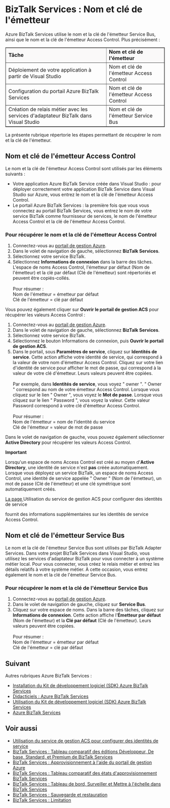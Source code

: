 ﻿<properties urlDisplayName="Issuer name and issuer key" pageTitle="Nom et clé de l'émetteur dans BizTalk Services | Azure" metaKeywords="BizTalk Services, BizTalk, issuer name, issuer key, Azure" description="Découvrez comment récupérer le nom et la clé de l'émetteur  pour le bus des services ou le contrôle d'accès (ACS) dans BizTalk Services." metaCanonical="" services="biztalk-services" documentationCenter="" title="BizTalk Services: Issuer Name and Issuer Key" authors="mandia" solutions="" manager="dwrede" editor="susanjo" />

<tags ms.service="biztalk-services" ms.workload="integration" ms.tgt_pltfrm="na" ms.devlang="na" ms.topic="article" ms.date="09/10/2014" ms.author="mandia" />




# BizTalk Services : Nom et clé de l'émetteur

Azure BizTalk Services utilise le nom et la clé de l'émetteur Service Bus, ainsi que le nom et la clé de l'émetteur Access Control. Plus précisément :


<table border="1">
<tr bgcolor="FAF9F9">
<td><strong>Tâche</strong></td>
<td><strong>Nom et clé de l'émetteur</strong></td>
</tr>
<tr>
<td>Déploiement de votre application à partir de Visual Studio</td>
<td>Nom et clé de l'émetteur Access Control</td>
</tr>
<tr>
<td>Configuration du portail Azure BizTalk Services</td>
<td>Nom et clé de l'émetteur Access Control</td>
</tr>
<tr>
<td>Création de relais métier avec les services d'adaptateur BizTalk dans Visual Studio</td>
<td>Nom et clé de l'émetteur Service Bus</td>
</tr>
</table>

La présente rubrique répertorie les étapes permettant de récupérer le nom et la clé de l'émetteur. 

## Nom et clé de l'émetteur Access Control
Le nom et la clé de l'émetteur Access Control sont utilisés par les éléments suivants :

- Votre application Azure BizTalk Service créée dans Visual Studio : pour déployer correctement votre application BizTalk Service dans Visual Studio sur Azure, vous entrez le nom et la clé de l'émetteur Access Control. 
- Le portail Azure BizTalk Services : la première fois que vous vous connectez au portail BizTalk Services, vous entrez le nom de votre service BizTalk comme fournisseur de services, le nom de l'émetteur Access Control et la clé de l'émetteur Access Control.

### Pour récupérer le nom et la clé de l'émetteur Access Control

1. Connectez-vous au [portail de gestion Azure](http://go.microsoft.com/fwlink/p/?LinkID=213885).
2. Dans le volet de navigation de gauche, sélectionnez **BizTalk Services**.
3. Sélectionnez votre service BizTalk. 
4. Sélectionnez **Informations de connexion** dans la barre des tâches. L'espace de noms Access Control, l'émetteur par défaut (Nom de l'émetteur) et la clé par défaut (Clé de l'émetteur) sont répertoriés et peuvent être copiés-collés.<br/><br/>
Pour résumer :<br/>
Nom de l'émetteur = émetteur par défaut<br/>
Clé de l'émetteur = clé par défaut


Vous pouvez également cliquer sur **Ouvrir le portail de gestion ACS** pour récupérer les valeurs Access Control :

1. Connectez-vous au [portail de gestion Azure](http://go.microsoft.com/fwlink/p/?LinkID=213885).
2. Dans le volet de navigation de gauche, sélectionnez **BizTalk Services**.
3. Sélectionnez votre service BizTalk.
4. Sélectionnez le bouton Informations de connexion, puis **Ouvrir le portail de gestion ACS**.
5. Dans le portail, sous **Paramètres de service**, cliquez sur **Identités de service**. Cette action affiche votre identité de service, qui correspond à la valeur de votre nom d'émetteur Access Control. Cliquez sur votre lien d'identité de service pour afficher le mot de passe, qui correspond à la valeur de votre clé d'émetteur. Leurs valeurs peuvent être copiées.<br/><br/>
Par exemple, dans **Identités de service**, vous voyez " owner ". " Owner " correspond au nom de votre émetteur Access Control. Lorsque vous cliquez sur le lien " Owner ", vous voyez le **Mot de passe**. Lorsque vous cliquez sur le lien " Password ", vous voyez la valeur. Cette valeur Password correspond à votre clé d'émetteur Access Control. <br/><br/>
Pour résumer :<br/>
Nom de l'émetteur = nom de l'identité du service<br/>
Clé de l'émetteur = valeur de mot de passe

Dans le volet de navigation de gauche, vous pouvez également sélectionner **Active Directory** pour récupérer les valeurs Access Control. 

<div class="dev-callout"> 
<b>Important</b> 
<p>Lorsqu'un espace de noms Access Control est créé au moyen d'<strong>Active Directory</strong>, une identité de service n'est <strong>pas</strong> créée automatiquement. Lorsque vous déployez un service BizTalk, un espace de noms Access Control, une identité de service appelée " Owner " (Nom de l'émetteur), un mot de passe (Clé de l'émetteur) et une clé symétrique sont automatiquement créés.</p> 
<p><a href="http://go.microsoft.com/fwlink/p/?LinkID=303942"> La page </a>Utilisation du service de gestion ACS pour configurer des identités de service</p> fournit des informations supplémentaires sur les identités de service Access Control.
</div>


## Nom et clé de l'émetteur Service Bus
Le nom et la clé de l'émetteur Service Bus sont utilisés par BizTalk Adapter Services. Dans votre projet BizTalk Services dans Visual Studio, vous utilisez les services d'adaptateur BizTalk pour vous connecter à un système métier local. Pour vous connecter, vous créez le relais métier et entrez les détails relatifs à votre système métier. À cette occasion, vous entrez également le nom et la clé de l'émetteur Service Bus.

### Pour récupérer le nom et la clé de l'émetteur Service Bus

1. Connectez-vous au [portail de gestion Azure](http://go.microsoft.com/fwlink/p/?LinkID=213885).
2. Dans le volet de navigation de gauche, cliquez sur **Service Bus**.
3. Cliquez sur votre espace de noms. Dans la barre des tâches, cliquez sur **Informations de connexion**. Cette action affiche l'**Émetteur par défaut** (Nom de l'émetteur) et la **Clé par défaut** (Clé de l'émetteur). Leurs valeurs peuvent être copiées.<br/><br/>
Pour résumer :<br/>
Nom de l'émetteur = émetteur par défaut<br/>
Clé de l'émetteur = clé par défaut

## Suivant
Autres rubriques Azure BizTalk Services :

-  [Installation du Kit de développement logiciel (SDK) Azure BizTalk Services](http://go.microsoft.com/fwlink/p/?LinkID=241589)<br/>
-  [Didacticiels : Azure BizTalk Services](http://go.microsoft.com/fwlink/p/?LinkID=236944)<br/>
-  [Utilisation du Kit de développement logiciel (SDK) Azure BizTalk Services](http://go.microsoft.com/fwlink/p/?LinkID=302335)<br/>
-  [Azure BizTalk Services](http://go.microsoft.com/fwlink/p/?LinkID=303664)<br/>


## Voir aussi
-  [ Utilisation du service de gestion ACS pour configurer des identités de service](http://go.microsoft.com/fwlink/p/?LinkID=303942)<br/>
- [BizTalk Services : Tableau comparatif des éditions Développeur, De base, Standard, et Premium de BizTalk Services](http://go.microsoft.com/fwlink/p/?LinkID=302279)<br/>
- [BizTalk Services : Approvisionnement à l'aide du portail de gestion Azure](http://go.microsoft.com/fwlink/p/?LinkID=302280)<br/>
- [BizTalk Services : Tableau comparatif des états d'approvisionnement BizTalk Services](http://go.microsoft.com/fwlink/p/?LinkID=329870)<br/>
- [BizTalk Services : Tableau de bord, Surveiller et Mettre à l'échelle dans BizTalk Services](http://go.microsoft.com/fwlink/p/?LinkID=302281)<br/>
- [BizTalk Services : Sauvegarde et restauration](http://go.microsoft.com/fwlink/p/?LinkID=329873)<br/>
- [BizTalk Services : Limitation](http://go.microsoft.com/fwlink/p/?LinkID=302282)<br/>
